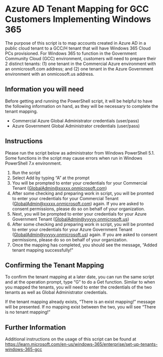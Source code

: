# Azure AD Tenant Mapping for GCC Customers Implementing Windows 365

The purpose of this script is to map accounts created in Azure AD in a public cloud tenant to a GCC/H tenant that will have Windows 365 Cloud PCs provisioned. For Windows 365 to function in the Government Community Cloud (GCC) environment, customers will need to prepare their 2 distinct tenants: (1) one tenant in the Commercial Azure environment with an onmicrosoft.com address; and (2) one tenant in the Azure Government environment with an onmicosoft.us address. 

## Information you will need
Before getting and running the PowerShell script, it will be helpful to have the following information on hand, as they will be necessary to complete the tenant mapping.
- Commercial Azure Global Administrator credentials (user/pass)
- Azure Government Global Administrator credentials (user/pass)

## Instructions
Please run the script below as administrator from Windows PowerShell 5.1. Some functions in the script may cause errors when run in Windows PowerShell 7.x environment. 
1. Run the script
2. Select Add by typing “A” at the prompt
3. You will be prompted to enter your credentials for your Commercial Tenant (GlobalAdmin@xxxxx.onmicrosoft.com)
4. After some checking and preparing work in script, you will be promted to enter your credentials for your Commercial Tenant (GlobalAdmin@xxxxx.onmicrosoft.com) again. If you are asked to consent permissions, please do so on behalf of your organization.
5. Next, you will be prompted to enter your credentials for your Azure Government Tenant (GlobalAdmin@yyyyy.onmicrosoft.us)
6. After some checking and preparing work in script, you will be promted to enter your credentials for your Azure Government Tenant (GlobalAdmin@yyyyy.onmicrosoft.us) again. If you are asked to consent permissions, please do so on behalf of your organization.
7. Once the mapping has completed, you should see the message, “Added tenant mapping successfully!”

## Confirming the Tenant Mapping

To confirm the tenant mapping at a later date, you can run the same script and at the operation prompt, type “G” to do a Get function.
Similar to when you mapped the tenants, you will need to enter the credentials of the two tenants as well as Global Administrator credentials.

If the tenant mapping already exists, “There is an exist mapping!” message will be presented. If no mapping exist between the two, you will see “There is no tenant mapping!”

## Further Information
Additional instructions on the usage of this script can be found at https://learn.microsoft.com/en-us/windows-365/enterprise/set-up-tenants-windows-365-gcc
